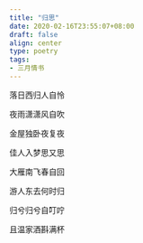 ```yaml
---
title: "归思"
date: 2020-02-16T23:55:07+08:00
draft: false
align: center
type: poetry
tags:
- 三月情书
---
```


落日西归人自怜

夜雨潇潇风自吹

金屋独卧夜复夜

佳人入梦思又思

大雁南飞春自回

游人东去何时归

归兮归兮自叮咛

且温家酒斟满杯
